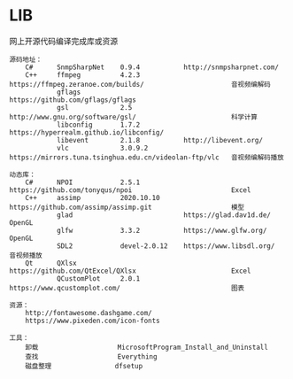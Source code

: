 # LIB
网上开源代码编译完成库或资源

    源码地址：
        C#      SnmpSharpNet    0.9.4           http://snmpsharpnet.com/        
        C++     ffmpeg          4.2.3           https://ffmpeg.zeranoe.com/builds/                      音视频编解码
                gflags                          https://github.com/gflags/gflags
                gsl             2.5             http://www.gnu.org/software/gsl/                        科学计算
                libconfig       1.7.2           https://hyperrealm.github.io/libconfig/
                libevent        2.1.8           http://libevent.org/
                vlc             3.0.9.2         https://mirrors.tuna.tsinghua.edu.cn/videolan-ftp/vlc   音视频编解码播放

    动态库：
        C#      NPOI            2.5.1		https://github.com/tonyqus/npoi                         Excel
        C++     assimp          2020.10.10      https://github.com/assimp/assimp.git                    模型
                glad                            https://glad.dav1d.de/                                  OpenGL
                glfw            3.3.2           https://www.glfw.org/                                   OpenGL
                SDL2            devel-2.0.12    https://www.libsdl.org/                                 音视频播放
        Qt      QXlsx                           https://github.com/QtExcel/QXlsx                        Excel
                QCustomPlot     2.0.1           https://www.qcustomplot.com/                            图表

    资源：
        http://fontawesome.dashgame.com/
        https://www.pixeden.com/icon-fonts

    工具：
        卸载                    MicrosoftProgram_Install_and_Uninstall
        查找                    Everything
        磁盘整理                dfsetup
